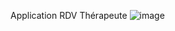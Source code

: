 Application RDV Thérapeute
![image](https://github.com/mmose/LPGL2021_DevMobile/assets/38855660/ff7fbffb-b819-43d2-a503-e6aa36c84809)
